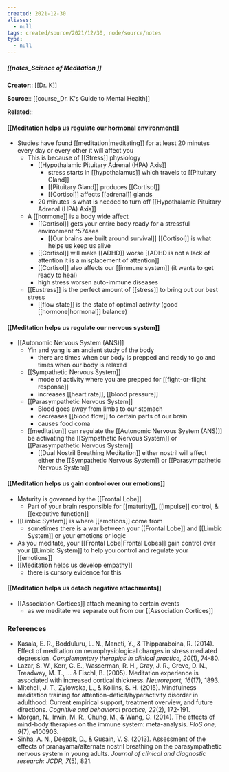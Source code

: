 ```yaml
---
created: 2021-12-30 
aliases:
  - null
tags: created/source/2021/12/30, node/source/notes
type:
  - null 
---
```


##### [[notes_Science of Meditation ]]
**Creator**:: [[Dr. K]]
 
**Source**:: [[course_Dr. K's Guide to Mental Health]]

**Related**:: 

#### [[Meditation helps us regulate our hormonal environment]]
- Studies have found [[meditation|meditating]] for at least 20 minutes every day or every other it will affect you
	- This is because of [[Stress]] physiology
		- [[Hypothalamic Pituitary Adrenal (HPA) Axis]]
			- stress starts in [[hypothalamus]] which travels to [[Pituitary Gland]]
			- [[Pituitary Gland]] produces [[Cortisol]] 
			- [[Cortisol]] affects [[adrenal]] glands
		- 20 minutes is what is needed to turn off [[Hypothalamic Pituitary Adrenal (HPA) Axis]]
	- A [[hormone]] is a body wide affect
		- [[Cortisol]] gets your entire body ready for a stressful environment  ^574aea
			- [[Our brains are built around survival]] [[Cortisol]] is what helps us keep us alive
		- [[Cortisol]] will make [[ADHD]] worse [[ADHD is not a lack of attention it is a misplacement of attention]]
		- [[Cortisol]] also affects our [[immune system]] (it wants to get ready to heal)
		- high stress worsen auto-immune diseases
	- [[Eustress]] is the perfect amount of [[stress]] to bring out our best stress
		- [[flow state]] is the state of optimal activity (good [[hormone|hormonal]] balance)
#### [[Meditation helps us regulate our nervous system]]
- [[Autonomic Nervous System (ANS)]]
	- Yin and yang is an ancient study of the body
		- there are times when our body is prepped and ready to go and times when our body is relaxed
	- [[Sympathetic Nervous System]]
		- mode of activity where you are prepped for [[fight-or-flight response]]
		- increases [[heart rate]], [[blood pressure]]
	- [[Parasympathetic Nervous System]]
		- Blood goes away from limbs to our stomach
		- decreases [[blood flow]] to certain parts of our brain
		- causes food coma
	- [[meditation]] can regulate the [[Autonomic Nervous System (ANS)]] be activating the [[Sympathetic Nervous System]] or [[Parasympathetic Nervous System]]
		- [[Dual Nostril Breathing Meditation]] either nostril will affect either the [[Sympathetic Nervous System]] or [[Parasympathetic Nervous System]]
#### [[Meditation helps us gain control over our emotions]]
- Maturity is governed by the [[Frontal Lobe]] 
	- Part of your brain responsible for [[maturity]], [[impulse]] control, & [[executive function]]
- [[Limbic System]] is where [[emotions]] come from
	- sometimes there is a war between your [[Frontal Lobe]] and [[Limbic System]] or your emotions or logic
- As you meditate, your [[Frontal Lobe|Frontal Lobes]] gain control over your [[Limbic System]] to help you control and regulate your [[emotions]]
- [[Meditation helps us develop empathy]]
	- there is cursory evidence for this
#### [[Meditation helps us detach negative attachments]]
- [[Association Cortices]] attach meaning to certain events
	- as we meditate we separate out from our [[Association Cortices]]

### References
-   Kasala, E. R., Bodduluru, L. N., Maneti, Y., & Thipparaboina, R. (2014). Effect of meditation on neurophysiological changes in stress mediated depression. _Complementary therapies in clinical practice, 20_(1), 74-80.
-   Lazar, S. W., Kerr, C. E., Wasserman, R. H., Gray, J. R., Greve, D. N., Treadway, M. T., ... & Fischl, B. (2005). Meditation experience is associated with increased cortical thickness. _Neuroreport, 16_(17), 1893.
-   Mitchell, J. T., Zylowska, L., & Kollins, S. H. (2015). Mindfulness meditation training for attention-deficit/hyperactivity disorder in adulthood: Current empirical support, treatment overview, and future directions. _Cognitive and behavioral practice, 22_(2), 172-191.
-   Morgan, N., Irwin, M. R., Chung, M., & Wang, C. (2014). The effects of mind-body therapies on the immune system: meta-analysis. _PloS one, 9_(7), e100903.
-   Sinha, A. N., Deepak, D., & Gusain, V. S. (2013). Assessment of the effects of pranayama/alternate nostril breathing on the parasympathetic nervous system in young adults. _Journal of clinical and diagnostic research: JCDR, 7_(5), 821.
		